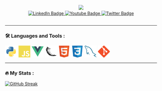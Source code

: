 <div id="header" align="center">
  <img src="https://media.giphy.com/media/v1.Y2lkPTc5MGI3NjExMGUzMTE5MDBlYzk5MWNkYjAwNDEzM2RkYWMzYThhM2NlMmExOWQyMCZlcD12MV9pbnRlcm5hbF9naWZzX2dpZklkJmN0PWc/wLNuW1tCKRiPmDV5Y4/giphy.gif" width="100"/>
</div>

<div id="badges" align="center">
  <a href="https://www.linkedin.com/in/mirazul-islam-09b025213/">
    <img src="https://img.shields.io/badge/LinkedIn-blue?style=for-the-badge&logo=linkedin&logoColor=white" alt="LinkedIn Badge"/>
  </a>
  <a href="https://www.youtube.com/channel/UCkvQghfHk0G1R1FfilxDngw">
    <img src="https://img.shields.io/badge/YouTube-red?style=for-the-badge&logo=youtube&logoColor=white" alt="Youtube Badge"/>
  </a>
  <a href="https://twitter.com/nightMARE496">
    <img src="https://img.shields.io/badge/Twitter-blue?style=for-the-badge&logo=twitter&logoColor=white" alt="Twitter Badge"/>
  </a>
</div>

<div id="badges" align="center">
  <img  src="https://komarev.com/ghpvc/?username=TheRealNightmare&style=flat-square&color=blue" alt=""/>
</div>

---

### :hammer_and_wrench: Languages and Tools :
<div>
  <img src="https://github.com/devicons/devicon/blob/master/icons/python/python-original.svg" title="Python" alt="Python" width="40" height="40">
  <img src="https://github.com/devicons/devicon/blob/master/icons/javascript/javascript-plain.svg" title="JS" alt="JS" width="40" height="40">
  <img src="https://github.com/devicons/devicon/blob/master/icons/vuejs/vuejs-original.svg" title="Vuejs" alt="Vuejs" width="40" height="40">
  <img src="https://github.com/devicons/devicon/blob/master/icons/flask/flask-original.svg" title="Flask" alt="Flask" width="40" height="40">
  <img src="https://github.com/devicons/devicon/blob/master/icons/html5/html5-original.svg" title="HTML" alt="HTML" width="40" height="40">
  <img src="https://github.com/devicons/devicon/blob/master/icons/css3/css3-original.svg" title="CSS" alt="CSS" width="40" height="40">
  <img src="https://github.com/devicons/devicon/blob/master/icons/mysql/mysql-plain.svg" title="Mysql" alt="Mysql" width="40" height="40">
  <img src="https://github.com/devicons/devicon/blob/master/icons/git/git-original.svg" title="Git" **alt="Git" width="40" height="40">
</div>

---

### :fire: My Stats :
[![GitHub Streak](http://github-readme-streak-stats.herokuapp.com?user=TheRealNightmare&theme=dark&background=000000)](https://git.io/streak-stats)


